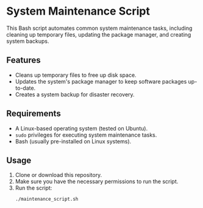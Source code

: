 # System Maintenance Script

This Bash script automates common system maintenance tasks, including cleaning up temporary files, updating the package manager, and creating system backups.


## Features

- Cleans up temporary files to free up disk space.
- Updates the system's package manager to keep software packages up-to-date.
- Creates a system backup for disaster recovery.

## Requirements

- A Linux-based operating system (tested on Ubuntu).
- `sudo` privileges for executing system maintenance tasks.
- Bash (usually pre-installed on Linux systems).

## Usage

1. Clone or download this repository.
2. Make sure you have the necessary permissions to run the script.
3. Run the script:
   ```bash
   ./maintenance_script.sh

